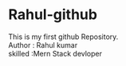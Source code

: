 # Rahul-github
This is my first github Repository.
<br>
Author : Rahul kumar 
<br>
skilled :Mern Stack devloper
